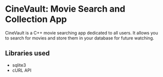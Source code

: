# CineVault: Movie Search and Collection App

CineVault is a C++ movie searching app dedicated to all users. It allows you to search for movies and store them in your database for future watching.

## Libraries used
- sqlite3
- cURL API

